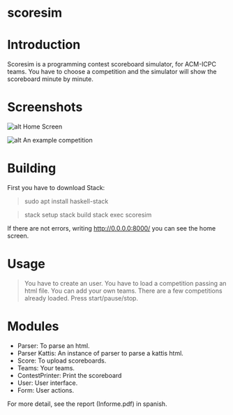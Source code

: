 # scoresim

Introduction
================
Scoresim is a programming contest scoreboard simulator, for ACM-ICPC teams.
You have to choose a competition and the simulator will show the scoreboard minute by minute.

Screenshots
================
![alt Home Screen](https://raw.githubusercontent.com/karupayun/nek/master/examples/homescreen.png)

![alt An example competition](https://raw.githubusercontent.com/karupayun/nek/master/examples/score.png)

Building
================
First you have to download Stack:
> sudo apt install haskell-stack

> stack setup
> stack build
> stack exec scoresim

If there are not errors, writing http://0.0.0.0:8000/ you can see the home screen.

Usage
================
> You have to create an user.
> You have to load a competition passing an html file.
> You can add your own teams.
> There are a few competitions already loaded.
> Press start/pause/stop.


Modules
================
- Parser: To parse an html.
- Parser Kattis: An instance of parser to parse a kattis html.
- Score: To upload scoreboards.
- Teams: Your teams.
- ContestPrinter: Print the scoreboard
- User: User interface.
- Form: User actions.


For more detail, see the report (Informe.pdf) in spanish.
